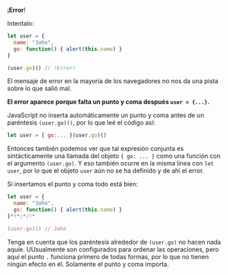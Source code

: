 ¡**Error**!

Intentalo:

```js run
let user = {
  name: "John",
  go: function() { alert(this.name) }
}

(user.go)() // !Error!
```

El mensaje de error en la mayoría de los navegadores no nos da una pista sobre lo que salió mal.

**El error aparece porque falta un punto y coma después `user = {...}`.**

JavaScript no inserta automáticamente un punto y coma antes de un paréntesis `(user.go)()`, por lo que leé el código así:

```js no-beautify
let user = { go:... }(user.go)()
```

Entonces también podemos ver que tal expresión conjunta es sintácticamente una llamada del objeto `{ go: ... }` como una función con el argumento `(user.go)`. Y eso también ocurre en la misma línea con `let user`, por lo que el objeto `user` aún no se ha definido y de ahí el error.

Si insertamos el punto y coma todo está bien:

```js run
let user = {
  name: "John",
  go: function() { alert(this.name) }
}*!*;*/!*

(user.go)() // John
```

Tenga en cuenta que los paréntesis alrededor de `(user.go)` no hacen nada aquíe. UUsualmente son configurados para ordenar las operaciones, pero aquí el punto `.` funciona primero de todas formas, por lo que no tienen ningún efecto en él. Solamente el punto y coma importa.
